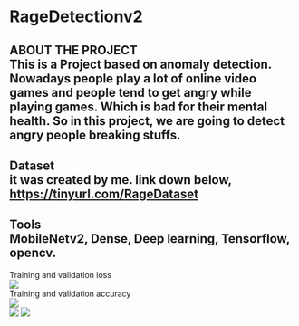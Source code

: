 # RageDetectionv2
ABOUT THE PROJECT <br />
This is a Project based on anomaly detection. Nowadays people play a lot of online
video games and people tend to get angry while playing games. Which is bad
for their mental health. So in this project, we are going to detect
angry people breaking stuffs.
-------------------------------------------------------------------------------------
Dataset <br />
it was created by me.
link down below,
https://tinyurl.com/RageDataset
-------------------------------------------------------------------------------------
Tools <br />
MobileNetv2, Dense,
Deep learning,
Tensorflow, opencv.
-------------------------------------------------------------------------------------
Training and validation loss <br />
<img src = "https://i.ibb.co/rkLSKp3/test1.png"> <br />
Training and validation accuracy <br />
<img src = "https://i.ibb.co/f8cCrKf/test2.png"> <br />
<img src = "https://i.ibb.co/VpcBqq6/1.png">
<img src = "https://i.ibb.co/jbQFYx0/2.png">
